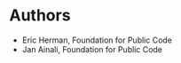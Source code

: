 <!--
SPDX-FileCopyrightText: 2023 Public code repository template authors
SPDX-License-Identifier: CC0-1.0
-->

# Authors

* Eric Herman, Foundation for Public Code
* Jan Ainali, Foundation for Public Code
